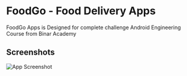 
# FoodGo - Food Delivery Apps

FoodGo Apps is Designed for complete challenge Android Engineering Course from Binar Academy

## Screenshots

![App Screenshot](screenshot/ss_home.jpg)

